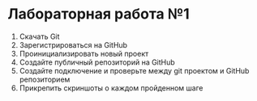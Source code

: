 # Лабораторная работа №1
1. Скачать Git
2. Зарегистрироваться на GitHub
3. Проинициализировать новый проект
4. Создайте публичный репозиторий на GitHub
5. Создайте подключение и проверьте между git проектом и GitHub репозиторием
4. Прикрепить скриншоты о каждом пройденном шаге